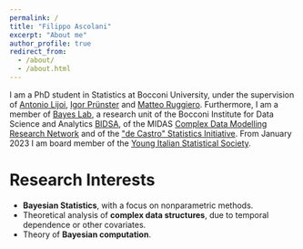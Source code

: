```yaml
---
permalink: /
title: "Filippo Ascolani"
excerpt: "About me"
author_profile: true
redirect_from: 
  - /about/
  - /about.html
---
```


I am a PhD student in Statistics at Bocconi University, under the supervision of [Antonio Lijoi](http://mypage.unibocconi.it/antoniolijoi/), [Igor Prünster](http://didattica.unibocconi.it/mypage/index.php?IdUte=187032&cognome=PRUENSTER&nome=IGOR&urlBackMy=) and [Matteo Ruggiero](https://www.matteoruggiero.it). Furthermore, I am a member of [Bayes Lab](https://www.bayeslab.unibocconi.eu/wps/wcm/connect/Cdr/Bayeslab/Home), a research unit of the Bocconi Institute for Data Science and Analytics [BIDSA](https://www.bidsa.unibocconi.eu/wps/wcm/connect/Site/Bidsa/Home), of the MIDAS [Complex Data Modelling Research Network](https://midas.mat.uc.cl/network/) and of the ["de Castro" Statistics Initiative](https://www.carloalberto.org/research/statistics-initiative/). From January 2023 I am board member of the [Young Italian Statistical Society](https://youngsis.github.io/).

Research Interests
======

* **Bayesian Statistics**, with a focus on nonparametric methods.
* Theoretical analysis of **complex data structures**, due to temporal dependence or other covariates.
* Theory of **Bayesian computation**.
